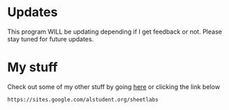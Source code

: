 # Updates

This program WILL be updating depending if I get feedback or not.  Please stay tuned for future updates.

# My stuff

Check out some of my other stuff by going [here](https://sites.google.com/alstudent.org/sheetlabs) or clicking the link below

```
https://sites.google.com/alstudent.org/sheetlabs
```

